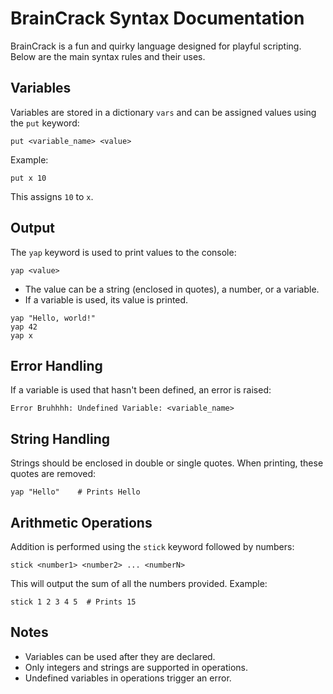 
# BrainCrack Syntax Documentation

BrainCrack is a fun and quirky language designed for playful scripting. Below are the main syntax rules and their uses.

## Variables
Variables are stored in a dictionary `vars` and can be assigned values using the `put` keyword:
```braincrack
put <variable_name> <value>
```
Example:
```braincrack
put x 10
```
This assigns `10` to `x`.

## Output
The `yap` keyword is used to print values to the console:
```braincrack
yap <value>
```
- The value can be a string (enclosed in quotes), a number, or a variable.
- If a variable is used, its value is printed.
```braincrack
yap "Hello, world!"
yap 42
yap x
```

## Error Handling
If a variable is used that hasn't been defined, an error is raised:
```braincrack
Error Bruhhhh: Undefined Variable: <variable_name>
```

## String Handling
Strings should be enclosed in double or single quotes. When printing, these quotes are removed:
```braincrack
yap "Hello"    # Prints Hello
```

## Arithmetic Operations
Addition is performed using the `stick` keyword followed by numbers:
```braincrack
stick <number1> <number2> ... <numberN>
```
This will output the sum of all the numbers provided.
Example:
```braincrack
stick 1 2 3 4 5  # Prints 15
```

## Notes
- Variables can be used after they are declared.
- Only integers and strings are supported in operations.
- Undefined variables in operations trigger an error.
